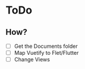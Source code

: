 # ToDo

## How?
* [ ] Get the Documents folder
* [ ] Map Vuetify to Flet/Flutter
* [ ] Change Views
